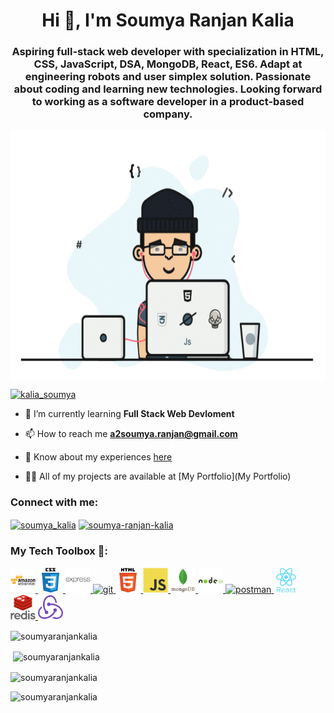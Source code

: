 <h1 align="center">Hi 👋, I'm Soumya Ranjan Kalia</h1>
<h3 align="center">Aspiring full-stack web developer with specialization in HTML, CSS, JavaScript, DSA, MongoDB, React, ES6. Adapt at engineering robots and user simplex solution. Passionate about coding and learning new technologies. Looking forward to working as a software developer in a product-based company.</h3>

<img align="center"  src="https://raw.githubusercontent.com/theakshayraj/Cool-Readme-ideas/main/data/chill%20scene.gif" height="400" width="800" />

<p align="left"> <a href="https://twitter.com/kalia_soumya" target="blank"><img src="https://img.shields.io/twitter/follow/kalia_soumya?logo=twitter&style=for-the-badge" alt="kalia_soumya" /></a> </p>

- 🌱 I’m currently learning **Full Stack Web Devloment**

- 📫 How to reach me **a2soumya.ranjan@gmail.com**

- 📄 Know about my experiences <a href="https://docs.google.com/document/d/15ASy0SMETnMmMJlrmAYP7g_DLlqKLKAgxcrIBLmg0TQ/edit?usp=sharing">here</a> 

-  👨‍💻 All of my projects are available at [My Portfolio](My Portfolio)

<h3 align="left">Connect with me:</h3>
<p align="left">
<a href="https://twitter.com/kalia_soumya" target="blank"><img align="center" src="https://raw.githubusercontent.com/rahuldkjain/github-profile-readme-generator/master/src/images/icons/Social/twitter.svg" alt="soumya_kalia" height="30" width="40" /></a>
<a href="https://linkedin.com/in/soumya-ranjan-kalia" target="blank"><img align="center" src="https://raw.githubusercontent.com/rahuldkjain/github-profile-readme-generator/master/src/images/icons/Social/linked-in-alt.svg" alt="soumya-ranjan-kalia" height="30" width="40" /></a>
</p>

<h3 align="left">My Tech Toolbox 🧰:</h3>
<p align="left"> <a href="https://aws.amazon.com" target="_blank" rel="noreferrer"> <img src="https://raw.githubusercontent.com/devicons/devicon/master/icons/amazonwebservices/amazonwebservices-original-wordmark.svg" alt="aws" width="40" height="40"/> </a> <a href="https://www.w3schools.com/css/" target="_blank" rel="noreferrer"> <img src="https://raw.githubusercontent.com/devicons/devicon/master/icons/css3/css3-original-wordmark.svg" alt="css3" width="40" height="40"/> </a> <a href="https://expressjs.com" target="_blank" rel="noreferrer"> <img src="https://raw.githubusercontent.com/devicons/devicon/master/icons/express/express-original-wordmark.svg" alt="express" width="40" height="40"/> </a> <a href="https://git-scm.com/" target="_blank" rel="noreferrer"> <img src="https://www.vectorlogo.zone/logos/git-scm/git-scm-icon.svg" alt="git" width="40" height="40"/> </a> <a href="https://www.w3.org/html/" target="_blank" rel="noreferrer"> <img src="https://raw.githubusercontent.com/devicons/devicon/master/icons/html5/html5-original-wordmark.svg" alt="html5" width="40" height="40"/> </a> <a href="https://developer.mozilla.org/en-US/docs/Web/JavaScript" target="_blank" rel="noreferrer"> <img src="https://raw.githubusercontent.com/devicons/devicon/master/icons/javascript/javascript-original.svg" alt="javascript" width="40" height="40"/> </a> <a href="https://www.mongodb.com/" target="_blank" rel="noreferrer"> <img src="https://raw.githubusercontent.com/devicons/devicon/master/icons/mongodb/mongodb-original-wordmark.svg" alt="mongodb" width="40" height="40"/> </a> <a href="https://nodejs.org" target="_blank" rel="noreferrer"> <img src="https://raw.githubusercontent.com/devicons/devicon/master/icons/nodejs/nodejs-original-wordmark.svg" alt="nodejs" width="40" height="40"/> </a> <a href="https://postman.com" target="_blank" rel="noreferrer"> <img src="https://www.vectorlogo.zone/logos/getpostman/getpostman-icon.svg" alt="postman" width="40" height="40"/> </a> <a href="https://reactjs.org/" target="_blank" rel="noreferrer"> <img src="https://raw.githubusercontent.com/devicons/devicon/master/icons/react/react-original-wordmark.svg" alt="react" width="40" height="40"/> </a> <a href="https://redis.io" target="_blank" rel="noreferrer"> <img src="https://raw.githubusercontent.com/devicons/devicon/master/icons/redis/redis-original-wordmark.svg" alt="redis" width="40" height="40"/> </a> <a href="https://redux.js.org" target="_blank" rel="noreferrer"> <img src="https://raw.githubusercontent.com/devicons/devicon/master/icons/redux/redux-original.svg" alt="redux" width="40" height="40"/> </a> </p>

<p><img align="center" src="https://github-readme-stats.vercel.app/api/top-langs?username=soumyaranjankalia&show_icons=true&locale=en&layout=compact" alt="soumyaranjankalia" /></p>
<p>&nbsp;<img align="center" src="https://github-readme-stats.vercel.app/api?username=soumyaranjankalia&show_icons=true&locale=en" alt="soumyaranjankalia" /></p>

<p><img align="center" src="https://github-readme-streak-stats.herokuapp.com/?user=soumyaranjankalia&" alt="soumyaranjankalia" /></p>

<p align="left"> <img src="https://komarev.com/ghpvc/?username=soumyaranjankalia&label=Profile%20views&color=0e75b6&style=flat" alt="soumyaranjankalia" /> </p>


